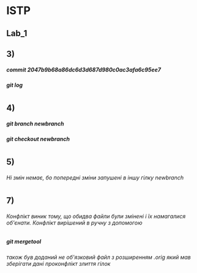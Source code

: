 
# ISTP
## Lab_1 
## 3) 
##### commit 2047b9b68a86dc6d3d687d980c0ac3afa6c95ee7
##### git log
#
## 4)
##### git branch newbranch  
##### git checkout newbranch 
#
## 5)
###### Ні змін немає, бо попередні зміни запушені в іншу гілку newbranch
#
## 7)
###### Конфлікт виник тому, що обидва файли були змінені і їх намагалися об'єнати. Конфлікт вирішений в ручну з допомогою 
##### git mergetool 
###### також був доданий не об'язковий файл з розширенням .orig який мав зберігати дані проконфлікт злиття гілок 
